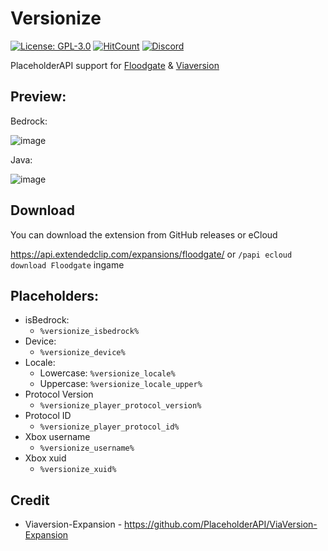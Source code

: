 # Versionize
[![License: GPL-3.0](https://img.shields.io/github/license/rtm516/MCXboxBroadcast)](LICENSE)
[![HitCount](https://hits.dwyl.com/rtm516/FloodgatePlaceholders.svg)](http://hits.dwyl.com/rtm516/FloodgatePlaceholders)
[![Discord](https://img.shields.io/discord/1139621390908133396?label=discord&color=5865F2)](https://discord.gg/Tp3tA2kdCN)

PlaceholderAPI support for [Floodgate](https://github.com/GeyserMC/Floodgate) & [Viaversion](https://github.com/ViaVersion)

## Preview:

Bedrock:

![image](https://user-images.githubusercontent.com/5401186/80528040-3329e880-898d-11ea-95e4-5d5556343773.png)

Java:

![image](https://user-images.githubusercontent.com/5401186/80527741-c1519f00-898c-11ea-8b0a-999b455b77af.png)

## Download

You can download the extension from GitHub releases or eCloud

https://api.extendedclip.com/expansions/floodgate/ or `/papi ecloud download Floodgate` ingame

## Placeholders:

- isBedrock:
	- `%versionize_isbedrock%`
- Device:
	- `%versionize_device%`
- Locale:
	- Lowercase: `%versionize_locale%`
	- Uppercase: `%versionize_locale_upper%`
- Protocol Version
	- `%versionize_player_protocol_version%`
- Protocol ID
	- `%versionize_player_protocol_id%`
- Xbox username
	- `%versionize_username%`
- Xbox xuid
	- `%versionize_xuid%`

## Credit

- Viaversion-Expansion - https://github.com/PlaceholderAPI/ViaVersion-Expansion
